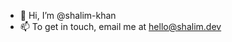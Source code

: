 - 👋 Hi, I’m @shalim-khan
- 📫 To get in touch, email me at hello@shalim.dev

<!---
shalim-khan/shalim-khan is a ✨ special ✨ repository because its `README.md` (this file) appears on your GitHub profile.
You can click the Preview link to take a look at your changes.
--->
